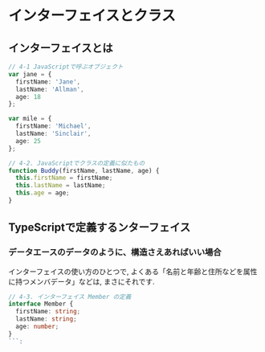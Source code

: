 # インターフェイスとクラス
## インターフェイスとは
```ts
// 4-1 JavaScriptで呼ぶオブジェクト
var jane = {
  firstName: 'Jane',
  lastName: 'Allman',
  age: 18
};

var mile = {
  firstName: 'Michael',
  lastName: 'Sinclair',
  age: 25
};
```

```ts
// 4-2. JavaScriptでクラスの定義に似たもの
function Buddy(firstName, lastName, age) {
  this.firstName = firstName;
  this.lastName = lastName;
  this.age = age;
}
```

## TypeScriptで定義するンターフェイス
### データエースのデータのように、構造さえあればいい場合
インターフェイスの使い方のひとつで, よくある「名前と年齢と住所などを属性に持つメンバデータ」などは, まさにそれです.

```ts
// 4-3. インターフェイス Member の定義
interface Member {
  firstName: string;
  lastName: string;
  age: number;
}
```:

